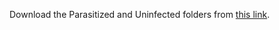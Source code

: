 Download the Parasitized and Uninfected folders from [this link](kaggle.com/datasets/iarunava/cell-images-for-detecting-malaria/code?resource=download).

